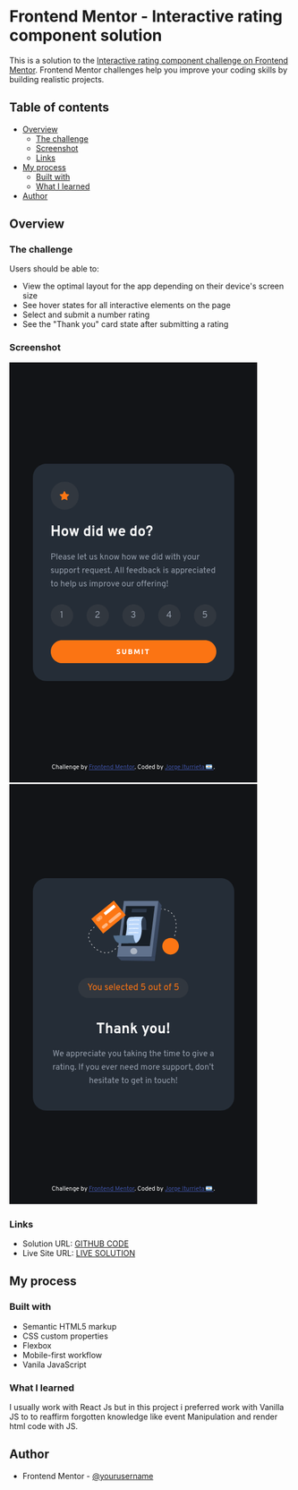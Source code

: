 # Frontend Mentor - Interactive rating component solution

This is a solution to the [Interactive rating component challenge on Frontend Mentor](https://www.frontendmentor.io/challenges/interactive-rating-component-koxpeBUmI). Frontend Mentor challenges help you improve your coding skills by building realistic projects.

## Table of contents

-   [Overview](#overview)
    -   [The challenge](#the-challenge)
    -   [Screenshot](#screenshot)
    -   [Links](#links)
-   [My process](#my-process)
    -   [Built with](#built-with)
    -   [What I learned](#what-i-learned)
-   [Author](#author)



## Overview

### The challenge

Users should be able to:

-   View the optimal layout for the app depending on their device's screen size
-   See hover states for all interactive elements on the page
-   Select and submit a number rating
-   See the "Thank you" card state after submitting a rating

### Screenshot

![](./Screenshot1.png)
![](./Screenshot2.png)

### Links

-   Solution URL: [GITHUB CODE](https://github.com/JorgeIturrieta/interactive-rating-component)
-   Live Site URL: [LIVE SOLUTION](https://jorgeiturrieta.github.io/interactive-rating-component/)

## My process

### Built with

-   Semantic HTML5 markup
-   CSS custom properties
-   Flexbox
-   Mobile-first workflow
-   Vanila JavaScript

### What I learned

I usually work with React Js but in this project i preferred work with Vanilla JS to to reaffirm forgotten knowledge like event Manipulation and render html code with JS.

## Author

-   Frontend Mentor - [@yourusername](https://www.frontendmentor.io/profile/JorgeIturrieta)
